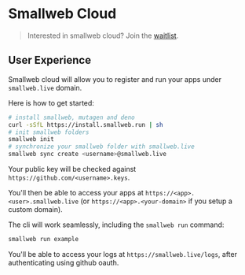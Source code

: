 # Smallweb Cloud

> Interested in smallweb cloud? Join the [waitlist](https://cloud.smallweb.run).

## User Experience

Smallweb cloud will allow you to register and run your apps under `smallweb.live` domain.

Here is how to get started:

```sh
# install smallweb, mutagen and deno
curl -sSfL https://install.smallweb.run | sh
# init smallweb folders
smallweb init
# synchronize your smallweb folder with smallweb.live
smallweb sync create <username>@smallweb.live
```

Your public key will be checked against `https://github.com/<username>.keys`.

You'll then be able to access your apps at `https://<app>.<user>.smallweb.live` (or `https://<app>.<your-domain>` if you setup a custom domain).

The cli will work seamlessly, including the `smallweb run` command:

```sh
smallweb run example
```

You'll be able to access your logs at `https://smallweb.live/logs`, after authenticating using github oauth.
